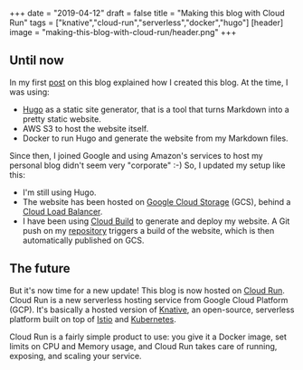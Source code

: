 +++
date = "2019-04-12"
draft = false
title = "Making this blog with Cloud Run"
tags = ["knative","cloud-run","serverless","docker","hugo"]
[header]
image = "making-this-blog-with-cloud-run/header.png"
+++

## Until now
In my first [post](/post/making-this-blog/) on this blog explained how I created
this blog. At the time, I was using:
* [Hugo](https://gohugo.io/) as a static site
generator, that is a tool that turns Markdown into a pretty static website.
* AWS S3 to host the website itself.
* Docker to run Hugo and generate the website from my Markdown files.

Since then, I joined Google and using Amazon's services to host my personal blog
didn't seem very "corporate" :-) So, I updated my setup like this:
* I'm still using Hugo.
* The website has been hosted on [Google Cloud Storage](https://cloud.google.com/storage/docs/) (GCS),
  behind a [Cloud Load Balancer](https://cloud.google.com/load-balancing/docs/).
* I have been using [Cloud Build](https://cloud.google.com/cloud-build/docs/) to
  generate and deploy my website. A Git push on my [repository](https://github.com/MrTrustor/blog)
  triggers a build of the website, which is then automatically published on GCS.

## The future
But it's now time for a new update! This blog is now hosted on [Cloud Run](https://cloud.google.com/run/docs/).
Cloud Run is a new serverless hosting service from Google Cloud Platform (GCP).
It's basically a hosted version of [Knative](https://cloud.google.com/knative/),
an open-source, serverless platform built on top of [Istio](https://istio.io)
and [Kubernetes](https://kubernetes.io).

Cloud Run is a fairly simple product to use: you give it a Docker image, set
limits on CPU and Memory usage, and Cloud Run takes care of running, exposing,
and scaling your service.